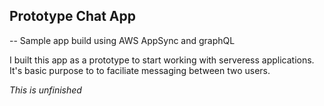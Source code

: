## Prototype Chat App

-- Sample app build using AWS AppSync and graphQL

I built this app as a prototype to start working with serveress applications.
It's basic purpose to to faciliate messaging between two users.

*This is unfinished*
